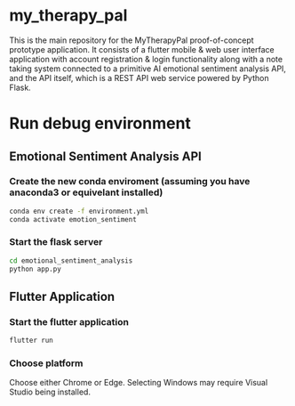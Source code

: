 # my_therapy_pal

This is the main repository for the MyTherapyPal proof-of-concept prototype application. It consists of a flutter mobile & web user interface application with account registration & login functionality along with a note taking system connected to a primitive AI emotional sentiment analysis API, and the API itself, which is a REST API web service powered by Python Flask.

# Run debug environment

## Emotional Sentiment Analysis API

### Create the new conda enviroment (assuming you have anaconda3 or equivelant installed)
```bash
conda env create -f environment.yml
conda activate emotion_sentiment
```

### Start the flask server
```bash
cd emotional_sentiment_analysis
python app.py
```

## Flutter Application

### Start the flutter application
```bash
flutter run
```

### Choose platform
Choose either Chrome or Edge. Selecting Windows may require Visual Studio being installed.